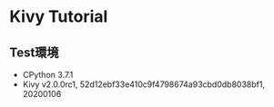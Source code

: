 # Kivy Tutorial

## Test環境

- CPython 3.7.1
- Kivy v2.0.0rc1, 52d12ebf33e410c9f4798674a93cbd0db8038bf1, 20200106
